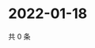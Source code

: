 # 2022-01-18

共 0 条

<!-- BEGIN WEIBO -->
<!-- 最后更新时间 Tue Jan 18 2022 17:16:09 GMT+0800 (China Standard Time) -->

<!-- END WEIBO -->
